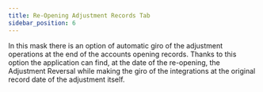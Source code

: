 ```yaml
---
title: Re-Opening Adjustment Records Tab
sidebar_position: 6
---
```


In this mask there is an option of automatic giro of the adjustment operations at the end of the accounts opening records. Thanks to this option the application can find, at the date of the re-opening, the Adjustment Reversal while making the giro of the integrations at the original record date of the adjustment itself.






